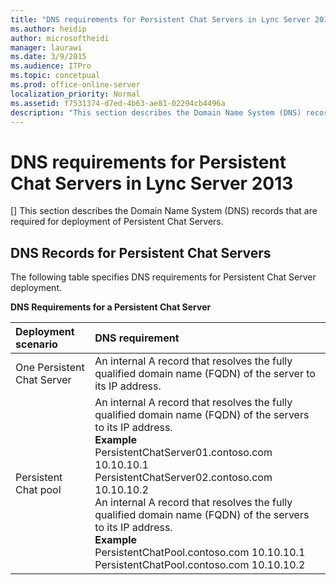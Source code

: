 ```yaml
---
title: "DNS requirements for Persistent Chat Servers in Lync Server 2013"
ms.author: heidip
author: microsoftheidi
manager: laurawi
ms.date: 3/9/2015
ms.audience: ITPro
ms.topic: concetpual
ms.prod: office-online-server
localization_priority: Normal
ms.assetid: f7531374-d7ed-4b63-ae81-02294cb4496a
description: "This section describes the Domain Name System (DNS) records that are required for deployment of Persistent Chat Servers."
---
```


# DNS requirements for Persistent Chat Servers in Lync Server 2013
[]
This section describes the Domain Name System (DNS) records that are required for deployment of Persistent Chat Servers.
  
## DNS Records for Persistent Chat Servers

The following table specifies DNS requirements for Persistent Chat Server deployment.
  
**DNS Requirements for a Persistent Chat Server**

|**Deployment scenario**|**DNS requirement**|
|:-----|:-----|
|One Persistent Chat Server  <br/> |An internal A record that resolves the fully qualified domain name (FQDN) of the server to its IP address.  <br/> |
|Persistent Chat pool  <br/> |An internal A record that resolves the fully qualified domain name (FQDN) of the servers to its IP address.  <br/> **Example** <br/> PersistentChatServer01.contoso.com 10.10.10.1  <br/> PersistentChatServer02.contoso.com 10.10.10.2  <br/> An internal A record that resolves the fully qualified domain name (FQDN) of the servers to its IP address.  <br/> **Example** <br/> PersistentChatPool.contoso.com 10.10.10.1  <br/> PersistentChatPool.contoso.com 10.10.10.2  <br/> |
   

